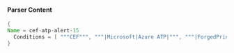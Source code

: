 #### Parser Content
```Java
{
Name = cef-atp-alert-15
  Conditions = [ """CEF""", """|Microsoft|Azure ATP|""", """|ForgedPrincipalSecurityAlert|""" ]
}
```